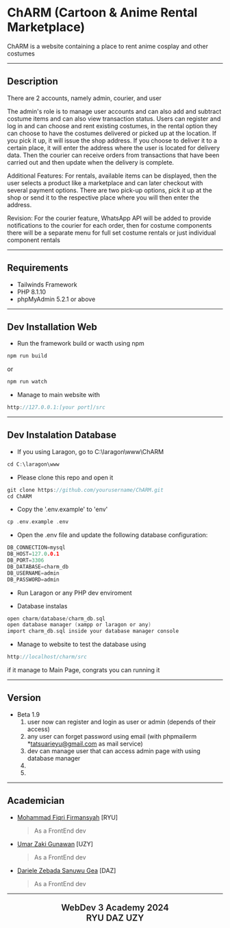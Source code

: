 # ChARM (Cartoon &amp; Anime Rental Marketplace)

ChARM is a website containing a place to rent anime cosplay and other costumes

---

## Description

There are 2 accounts, namely admin, courier, and user

The admin's role is to manage user accounts and can also add and subtract costume items and can also view transaction status.
Users can register and log in and can choose and rent existing costumes, in the rental option they can choose to have the costumes delivered or picked up at the location. If you pick it up, it will issue the shop address. If you choose to deliver it to a certain place, it will enter the address where the user is located for delivery data.
Then the courier can receive orders from transactions that have been carried out and then update when the delivery is complete.

Additional Features: For rentals, available items can be displayed, then the user selects a product like a marketplace and can later checkout with several payment options.
There are two pick-up options, pick it up at the shop or send it to the respective place where you will then enter the address.

Revision: For the courier feature, WhatsApp API will be added to provide notifications to the courier for each order, then for costume components there will be a separate menu for full set costume rentals or just individual component rentals

---

## Requirements

- Tailwinds Framework
- PHP 8.1.10
- phpMyAdmin 5.2.1 or above

---

## Dev Installation Web
- Run the framework build or wacth using npm
```C
npm run build
```
or
```C
npm run watch
```

- Manage to main website with
```C
http://127.0.0.1:[your port]/src
```


---

## Dev Instalation Database

- If you using Laragon, go to C:\laragon\www\ChARM
```C
cd C:\laragon\www
```

- Please clone this repo and open it
```C
git clone https://github.com/yourusername/ChARM.git
cd ChARM
```

- Copy the '.env.example' to 'env'
```C
cp .env.example .env
```

- Open the .env file and update the following database configuration:
```C
DB_CONNECTION=mysql
DB_HOST=127.0.0.1
DB_PORT=3306
DB_DATABASE=charm_db
DB_USERNAME=admin
DB_PASSWORD=admin
```

- Run Laragon or any PHP dev enviroment

- Database instalas
```C
open charm/database/charm_db.sql
open database manager (xampp or laragon or any)
import charm_db.sql inside your database manager console
```

- Manage to website to test the database using
```C
http://localhost/charm/src
```
if it manage to Main Page, congrats you can running it



---

## Version

- Beta 1.9
  1. user now can register and login as user or admin (depends of their access)
  2. any user can forget password using email (with phpmailerm *tatsuarieyu@gmail.com as mail service)
  3. dev can manage user that can access admin page with using database manager
  4. 
  5. 


---

## Academician

- [Mohammad Fiqri Firmansyah](https://github.com/TakanashaTaryu) [RYU]
  > As a FrontEnd dev
- [Umar Zaki Gunawan](https://github.com/marzkigun27) [UZY]
  > As a FrontEnd dev
- [Dariele Zebada Sanuwu Gea](https://github.com/DrealGea) [DAZ]
  > As a FrontEnd dev

---

<div align="center">
  <p style="font-size: 20px; font-weight: 600; text-align: center;">WebDev 3 Academy 2024 <br> RYU DAZ UZY </p>
</div>
